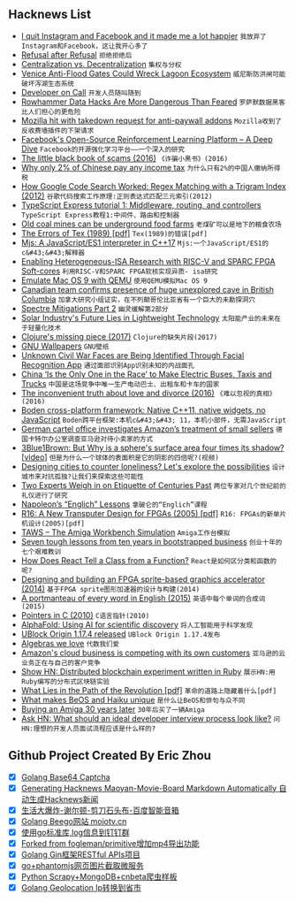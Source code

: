## Hacknews List


- [I quit Instagram and Facebook and it made me a lot happier](https://www.cnbc.com/2018/12/01/social-media-detox-christina-farr-quits-instagram-facebook.html)  `我放弃了Instagram和Facebook，这让我开心多了`
- [Refusal after Refusal](http://www.harvarddesignmagazine.org/issues/46/refusal-after-refusal)  `拒绝拒绝后`
- [Centralization vs. Decentralization](https://avc.com/2018/12/centralization-vs-decentralization/)  `集权与分权`
- [Venice Anti-Flood Gates Could Wreck Lagoon Ecosystem](https://www.scientificamerican.com/article/venice-anti-flood-gates-could-wreck-lagoon-ecosystem/)  `威尼斯防洪闸可能破坏泻湖生态系统`
- [Developer on Call](https://henrikwarne.com/2018/12/03/developer-on-call/)  `开发人员随叫随到`
- [Rowhammer Data Hacks Are More Dangerous Than Feared](https://www.wired.com/story/rowhammer-ecc-memory-data-hack/)  `罗萨默数据黑客比人们担心的更危险`
- [Mozilla hit with takedown request for anti-paywall addons](https://github.com/nextgens/anti-paywall/issues/109#issuecomment-441097828)  `Mozilla收到了反收费墙插件的下架请求`
- [Facebook&#39;s Open-Source Reinforcement Learning Platform – A Deep Dive](https://xaviergeerinck.com/facebook-horizon)  `Facebook的开源强化学习平台——一个深入的研究`
- [The little black book of scams (2016)](https://www.accc.gov.au/publications/the-little-black-book-of-scams)  `《诈骗小黑书》(2016)`
- [Why only 2% of Chinese pay any income tax](https://www.economist.com/china/2018/12/01/why-only-2-of-chinese-pay-any-income-tax)  `为什么只有2%的中国人缴纳所得税`
- [How Google Code Search Worked: Regex Matching with a Trigram Index (2012)](https://swtch.com/~rsc/regexp/regexp4.html)  `谷歌代码搜索工作原理:正则表达式匹配三元索引(2012)`
- [TypeScript Express tutorial 1: Middleware, routing, and controllers](https://wanago.io/2018/12/03/typescript-express-tutorial-routing-controllers-middleware/)  `TypeScript Express教程1:中间件、路由和控制器`
- [Old coal mines can be underground food farms](https://www.bbc.co.uk/news/uk-wales-46221656)  `老煤矿可以是地下的粮食农场`
- [The Errors of Tex (1989) [pdf]](http://texdoc.net/texmf-dist/doc/generic/knuth/errata/errorlog.pdf)  `Tex(1989)的错误[pdf]`
- [Mjs: A JavaScript/ES1 interpreter in C&#43;&#43;17](https://github.com/mras0/mjs)  `Mjs:一个JavaScript/ES1的c&#43;&#43;解释器`
- [Enabling Heterogeneous-ISA Research with RISC-V and SPARC FPGA Soft-cores](https://arxiv.org/abs/1811.08091)  `利用RISC-V和SPARC FPGA软核实现异质- isa研究`
- [Emulate Mac OS 9 with QEMU](https://www.jamesbadger.ca/2018/11/07/emulate-mac-os-9-with-qemu/)  `使用QEMU模拟Mac OS 9`
- [Canadian team confirms presence of huge unexplored cave in British Columbia](https://www.canadiangeographic.ca/article/canadian-team-confirms-presence-huge-unexplored-cave-british-columbia)  `加拿大研究小组证实，在不列颠哥伦比亚省有一个巨大的未勘探洞穴`
- [Spectre Mitigations Part 2](https://www.wasmjit.org/blog/spectre-mitigations-part-2.html)  `幽灵缓解第2部分`
- [Solar Industry&#39;s Future Lies in Lightweight Technology](https://www.scientificamerican.com/article/solar-industrys-future-lies-in-lightweight-technology/)  `太阳能产业的未来在于轻量化技术`
- [Clojure&#39;s missing piece (2017)](http://nathanmarz.com/blog/clojures-missing-piece.html)  `Clojure的缺失片段(2017)`
- [GNU Wallpapers](https://www.gnu.org/graphics/wallpapers.en.html)  `GNU壁纸`
- [Unknown Civil War Faces are Being Identified Through Facial Recognition App](https://www.thevintagenews.com/2018/12/01/civil-war-photo-sleuth/)  `通过面部识别App识别未知的内战面孔`
- [China ‘Is the Only One in the Race’ to Make Electric Buses, Taxis and Trucks](https://www.wsj.com/articles/china-has-early-lead-on-electric-commercial-vehicles-1543755601)  `中国是这场竞争中唯一生产电动巴士、出租车和卡车的国家`
- [The inconvenient truth about love and divorce (2016)](https://ideas.ted.com/the-inconvenient-truth-about-love-and-divorce/)  `《难以忽视的真相》(2016)`
- [Boden cross-platform framework: Native C&#43;&#43;11, native widgets, no JavaScript](https://github.com/ashampoosystems/boden)  `Boden跨平台框架:本机c&#43;&#43; 11，本机小部件，无需JavaScript`
- [German cartel office investigates Amazon’s treatment of small sellers](https://www.handelsblatt.com/today/companies/antitrust-german-cartel-office-investigates-amazons-treatment-of-small-sellers/23701670.html?ticket=ST-6205428-k5gUAoSGgp5JpMDs2mkz-ap1)  `德国卡特尔办公室调查亚马逊对待小卖家的方式`
- [3Blue1Brown: But Why is a sphere&#39;s surface area four times its shadow? [video]](https://www.youtube.com/watch?v=GNcFjFmqEc8)  `但是为什么一个球体的表面积是它的阴影的四倍呢?(视频)`
- [Designing cities to counter loneliness? Let&#39;s explore the possibilities](https://theconversation.com/designing-cities-to-counter-loneliness-lets-explore-the-possibilities-104853)  `设计城市来对抗孤独?让我们来探索这些可能性`
- [Two Experts Weigh in on Etiquette of Centuries Past](https://www.nytimes.com/2018/11/26/books/review/how-to-behave-badly-elizabethan-england-ruth-goodman-what-would-mrs-astor-do-cecelia-tichi.html)  `两位专家对几个世纪前的礼仪进行了研究`
- [Napoleon’s “Englich” Lessons](https://publicdomainreview.org/collections/napoleons-englich-lessons/)  `拿破仑的“Englich”课程`
- [R16: A New Transputer Design for FPGAs (2005) [pdf]](https://pdfs.semanticscholar.org/64b8/c6ddf2b07ee72a316eb7059d5361cf8d7eac.pdf)  `R16: FPGAs的新单片机设计(2005)[pdf]`
- [TAWS – The Amiga Workbench Simulation](http://www.taws.ch/WB.html)  `Amiga工作台模拟`
- [Seven tough lessons from ten years in bootstrapped business](https://likewise.am/2018/12/01/seven-tough-lessons-from-ten-years-in-bootstrapped-business/)  `创业十年的七个艰难教训`
- [How Does React Tell a Class from a Function?](https://overreacted.io/how-does-react-tell-a-class-from-a-function/)  `React是如何区分类和函数的呢?`
- [Designing and building an FPGA sprite-based graphics accelerator (2014)](http://andybrown.me.uk/2014/06/01/ase/)  `基于FPGA sprite图形加速器的设计与构建(2014)`
- [A portmanteau of every word in English (2015)](http://www.cs.cmu.edu/~tom7/portmantout/)  `英语中每个单词的合成词(2015)`
- [Pointers in C (2010)](https://boredzo.org/pointers/)  `C语言指针(2010)`
- [AlphaFold: Using AI for scientific discovery](https://deepmind.com/blog/alphafold/)  `将人工智能用于科学发现`
- [UBlock Origin 1.17.4 released](https://github.com/gorhill/uBlock/releases/tag/1.17.4)  `UBlock Origin 1.17.4发布`
- [Algebras we love](https://kubuszok.com/2018/algebras-we-love/)  `代数我们爱`
- [Amazon&#39;s cloud business is competing with its own customers](https://www.cnbc.com/2018/11/30/aws-is-competing-with-its-customers.html)  `亚马逊的云业务正在与自己的客户竞争`
- [Show HN: Distributed blockchain experiment written in Ruby](https://github.com/oguzbilgic/zincir)  `展示HN:用Ruby编写的分布式区块链实验`
- [What Lies in the Path of the Revolution [pdf]](https://github.com/amb26/papers/blob/master/ppig-2018/What_Lies_in_the_Path_of_the_Revolution.pdf)  `革命的道路上隐藏着什么[pdf]`
- [What makes BeOS and Haiku unique](https://osvoyager.wordpress.com/2018/11/30/what-makes-beos-and-haiku-unique/)  `是什么让BeOS和俳句与众不同`
- [Buying an Amiga 30 years later](https://www.vintagewave.net/blog/2018/11/30/buying-a-commodore-amiga-30-years-later)  `30年后买了一辆Amiga`
- [Ask HN: What should an ideal developer interview process look like?](item?id=18585677)  `问HN:理想的开发人员面试流程应该是什么样的?`

## Github Project Created By Eric Zhou

- [x] [Golang Base64 Captcha](https://github.com/mojocn/base64Captcha)
- [x] [Generating Hacknews Maoyan-Movie-Board Markdown Automatically 自动生成Hacknews新闻](https://github.com/dejavuzhou/md-genie)
- [x] [生活大爆炸-谢尔顿-剪刀石头布-百度智能音箱](https://github.com/mojocn/dueros-bang-game)
- [x] [Golang Beego网站 mojotv.cn](https://github.com/mojocn/www.mojotv.cn)
- [x] [使用go标准库,log信息到钉钉群](https://github.com/mojocn/dooger)
- [x] [Forked from fogleman/primitive增加mp4导出功能](https://github.com/mojocn/primitive)
- [x] [Golang Gin框架RESTful APIs项目](https://github.com/JJJJJJJerk/ezier-golang-web-api-framework)
- [x] [go+phantomjs网页图片截取微服务](https://github.com/mojocn/screen_shot)
- [x] [Python Scrapy+MongoDB+cnbeta爬虫样板](https://github.com/mojocn/scrapy_mongodb_boilerplate_cnbeta)
- [x] [Golang Geolocation Ip转换到省市](https://github.com/mojocn/ip2location)